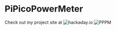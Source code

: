 # PiPicoPowerMeter
Check out my project site at ![hackaday.io](https://hackaday.io/project/189359-pi-pico-power-meter)
![PPPM](https://github.com/pellematrose/PiPicoPowerMeter/edit/main/PPPM_view1.png)
